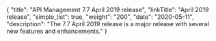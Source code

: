 {
"title": "API Management 7.7 April 2019 release",
"linkTitle": "April 2019 release",
"simple_list": true,
"weight": "200",
"date": "2020-05-11",
"description": "The 7.7 April 2019 release is a major release with several new features and enhancements."
}
